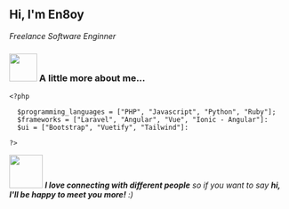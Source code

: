 <h2> Hi, I'm En8oy </h2>
<p>
  <em>
    Freelance Software Enginner
  </em>
</p>

<!-- [![Twitter: En8oyDX](https://img.shields.io/twitter/follow/En8oyDX?style=social)](https://twitter.com/En8oyDX)
[![Linkedin: thaianebraga](https://img.shields.io/badge/-thaianebraga-blue?style=flat-square&logo=Linkedin&logoColor=white&link=https://www.linkedin.com/in/thaianebraga/)](https://www.linkedin.com/in/thaianebraga/)
[![GitHub En8oy](https://img.shields.io/github/followers/En8oy?label=follow&style=social)](https://github.com/En8oy) -->


### <img src="https://media.giphy.com/media/VgCDAzcKvsR6OM0uWg/giphy.gif" width="50"> A little more about me...  

```
<?php

  $programming_languages = ["PHP", "Javascript", "Python", "Ruby"];
  $frameworks = ["Laravel", "Angular", "Vue", "Ionic - Angular"]:
  $ui = ["Bootstrap", "Vuetify", "Tailwind"]:
  
?>
```

<img src="https://media.giphy.com/media/LnQjpWaON8nhr21vNW/giphy.gif" width="60"> <em><b>I love connecting with different people</b> so if you want to say <b>hi, I'll be happy to meet you more!</b> :)</em>
